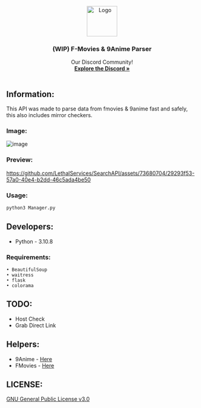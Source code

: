 <!-- PROJECT LOGO -->
<br />
<div align="center">
  <a href="https://lethals.org/">
    <img src="https://cdn.discordapp.com/attachments/968933480807407666/1112843933274357883/55d79e34f29aa985fc01ec63093bc98b.png" alt="Logo" width="80" height="80">
  </a>

  <h3 align="center">(WIP) F-Movies & 9Anime Parser</h3>

  <p align="center">
    Our Discord Community!
    <br />
    <a href="https://discord.gg/lethals"><strong>Explore the Discord »</strong></a>
    <br />
    <br />
  </p>
</div>

## Information:
This API was made to parse data from fmovies & 9anime fast and safely, this also includes mirror checkers. 

### Image:
![image](https://i.gyazo.com/dc7e31a662231f4cfe21f54cbc667a03.png)

### Preview:
https://github.com/LethalServices/SearchAPI/assets/73680704/29293f53-57a0-40e4-b2dd-46c5ada4be50

### Usage:
```python
python3 Manager.py
```

## Developers:
- Python - 3.10.8 
 
### Requirements:
```
• BeautifulSoup
• waitress
• flask
• colorama 
```

## TODO:
- Host Check
- Grab Direct Link

## Helpers:
- 9Anime - [Here](https://github.com/UrFingPoor/9Anime-Checker)
- FMovies - [Here](https://github.com/UrFingPoor/FmoviesChecker)

## LICENSE:
[GNU General Public License v3.0](https://github.com/LethalServices/SearchAPI/blob/main/LICENSE)
